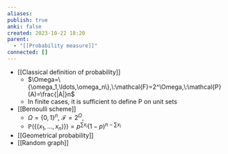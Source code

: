 ```yaml
---
aliases: 
publish: true
anki: false
created: 2023-10-22 18:20
parent:
  - "[[Probability measure]]"
connected: []
---
```

- [[Classical definition of probability]] 
	- $\Omega=\{\omega_1,\ldots,\omega_n\},\:\mathcal{F}=2^\Omega,\:\mathcal{P}(A)=\frac{|A|}n$
	- In finite cases, it is sufficient to define P on unit sets
- [[Bernoulli scheme]]
	- $\Omega=\{0,1\}^n,\:\mathcal{F}=2^\Omega$,
	- $\mathbb{P}(\{(x_1,\ldots,x_n)\})=p^{\sum x_i}(1-p)^{n-\sum x_i}$
- [[Geometrical probability]]
- [[Random graph]]















